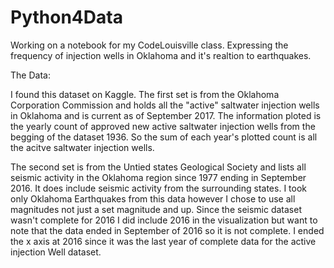 # Python4Data

Working on a notebook for my CodeLouisville class. Expressing the frequency of injection wells in Oklahoma 
and it's realtion to earthquakes.

The Data: 

I found this dataset on Kaggle. The first set is from the Oklahoma Corporation Commission and holds all the "active" saltwater 
injection wells in Oklahoma and is current as of September 2017. The information ploted is the yearly count of approved new active saltwater injection wells from the begging of the dataset 1936. So the sum of each year's plotted count is all the acitve saltwater injection wells. 

The second set is from the Untied states Geological Society and lists all seismic activity in the  Oklahoma region since 1977 ending in September 2016. It does include seismic activity from the surrounding states. I took only Oklahoma Earthquakes from this data however 
I chose to use all magnitudes not just a set magnitude and up. Since the seismic dataset wasn't complete for 2016 I did include 2016 in
the visualization but want to note that the data ended in September of 2016 so it is not complete. I ended the x axis at 2016 since it
was the last year of complete data for the active injection Well dataset. 
